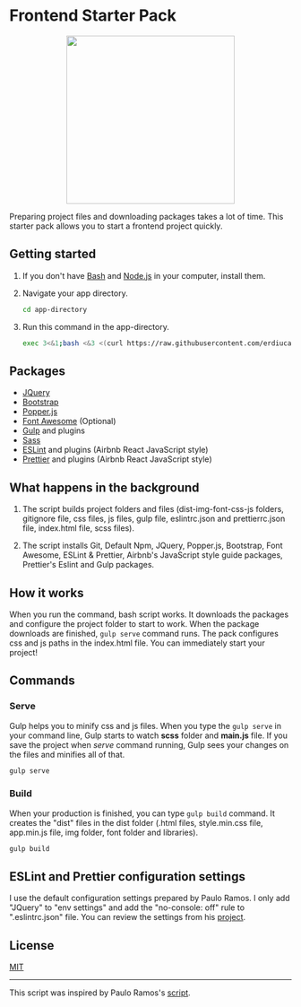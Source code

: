 # Frontend Starter Pack

<p align="center">
  <img width="300" height="300" src="img/frontend-starter-pack-logo.png">
</p>

Preparing project files and downloading packages takes a lot of time. This starter pack allows you to start a frontend project quickly.

## Getting started

1. If you don't have [Bash](https://git-scm.com/downloads) and [Node.js](https://nodejs.org/en/) in your computer, install them.

2. Navigate your app directory.

   ```sh
   cd app-directory
   ```

3. Run this command in the app-directory.

   ```sh
   exec 3<&1;bash <&3 <(curl https://raw.githubusercontent.com/erdiucar/frontend-starter-pack/master/frontend-starter-pack.sh 2> /dev/null)
   ```

## Packages

- [JQuery](https://jquery.com/)
- [Bootstrap](https://getbootstrap.com/)
- [Popper.js](https://popper.js.org/)
- [Font Awesome](https://fontawesome.com/) (Optional)
- [Gulp](https://gulpjs.com/) and plugins
- [Sass](https://sass-lang.com/)
- [ESLint](https://eslint.org/) and plugins (Airbnb React JavaScript style)
- [Prettier](https://prettier.io/) and plugins (Airbnb React JavaScript style)

## What happens in the background

1. The script builds project folders and files (dist-img-font-css-js folders, gitignore file, css files, js files, gulp file, eslintrc.json and prettierrc.json file, index.html file, scss files).

2. The script installs Git, Default Npm, JQuery, Popper.js, Bootstrap, Font Awesome, ESLint & Prettier, Airbnb's JavaScript style guide packages, Prettier's Eslint and Gulp packages.

## How it works

When you run the command, bash script works. It downloads the packages and configure the project folder to start to work. When the package downloads are finished, `gulp serve` command runs. The pack configures css and js paths in the index.html file. You can immediately start your project!

## Commands

### Serve

Gulp helps you to minify css and js files. When you type the `gulp serve` in your command line, Gulp starts to watch **scss** folder and **main.js** file. If you save the project when *serve* command running, Gulp sees your changes on the files and minifies all of that.

```sh
gulp serve
```

### Build

When your production is finished, you can type `gulp build` command. It creates the "dist" files in the dist folder (.html files, style.min.css file, app.min.js file, img folder, font folder and libraries).

```sh
gulp build
```

## ESLint and Prettier configuration settings

I use the default configuration settings prepared by Paulo Ramos. I only add "JQuery" to "env settings" and add the "no-console: off" rule to ".eslintrc.json" file. You can review the settings from his [project](https://github.com/paulolramos/eslint-prettier-airbnb-react).

## License

[MIT](LICENSE)

---

This script was inspired by Paulo Ramos's [script](https://github.com/paulolramos/eslint-prettier-airbnb-react).

